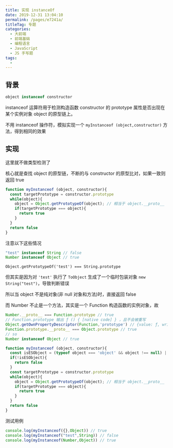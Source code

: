 ```yaml
---
title: 实现 instanceOf
date: 2019-12-31 13:04:10
permalink: /pages/e7241a/
titleTag: 专题
categories: 
  - 大前端
  - 前端基础
  - 编程语言
  - JavaScript
  - JS 手写题
tags: 
  - 
---
```


## 背景

```js
object instanceof constructor
```
instanceof 运算符用于检测构造函数 constructor 的 prototype 属性是否出现在某个实例对象 object 的原型链上。

不用 instanceof 操作符，模拟实现一个 `myInstanceof (object,constructor)` 方法，得到相同的效果

## 实现

这里就不做类型检测了

核心就是查找 object 的原型链，不断的与 constructor 的原型比对，如果一致则返回 true

```js
function myInstanceof (object, constructor){
  const targetPrototype = constructor.prototype
  while(object){
    object = Object.getPrototypeOf(object); // 相当于 object.__proto__
    if(targetPrototype === object){
      return true
    }
  }
  return false
}
```

注意以下这些情况
```js
"test" instanceof String // false
Number instanceof Object // true
```

`Object.getPrototypeOf('test') === String.prototype` 

但其实是因为对 `'test'` 执行了 `ToObject` 生成了一个临时包装对象 `new String("test")`，导致判断错误

所以当 object 不是纯对象(非 null 对象和方法)时，直接返回 false

而 Number 不止是一个方法，其实是一个 Function 构造函数的实例对象，故

```js
Number.__proto__ === Function.prototype // true
// Function.prototype 输出 ƒ () { [native code] } ，且不会被重写
Object.getOwnPropertyDescriptor(Function,'prototype') // {value: ƒ, writable: false, enumerable: false, configurable: false}
Function.prototype.__proto__ === Object.prototype // true
// so
Number instanceof Object // true
```

```js
function myInstanceof (object, constructor){
  const isESObject = (typeof object === 'object' && object !== null) || typeof object === 'function'
  if(!isESObject){
    return false
  }
  const targetPrototype = constructor.prototype
  while(object){
    object = Object.getPrototypeOf(object); // 相当于 object.__proto__
    if(targetPrototype === object){
      return true
    }
  }
  return false
}
```
测试用例
```js
console.log(myInstanceof({},Object)) // true
console.log(myInstanceof("test",String)) // false
console.log(myInstanceof(Number,Object)) // true
```
